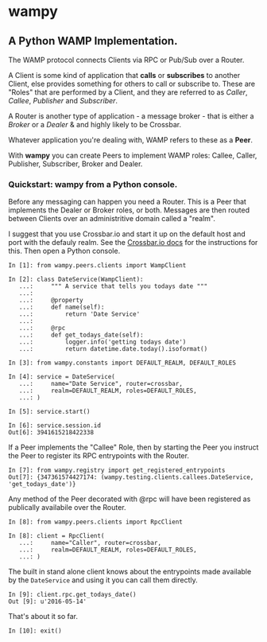 # wampy

## A Python WAMP Implementation.

The WAMP protocol connects Clients via RPC or Pub/Sub over a Router.

A Client is some kind of application that __calls__ or __subscribes__ to another Client, else provides something for others to call or subscribe to. These are "Roles" that are performed by a Client, and they are referred to as *Caller*, *Callee*, *Publisher* and *Subscriber*. 

A Router is another type of application - a message broker - that is either a *Broker* or a *Dealer* & and highly likely to be Crossbar.

Whatever application you're dealing with, WAMP refers to these as a __Peer__.

With __wampy__ you can create Peers to implement WAMP roles: Callee, Caller, Publisher, Subscriber, Broker and Dealer.

### Quickstart: wampy from a Python console.

Before any messaging can happen you need a Router. This is a Peer that implements the Dealer or Broker roles, or both. Messages are then routed between Clients over an administritive domain called a "realm".

I suggest that you use Crossbar.io and start it up on the default host and port with the defauly realm. See the [Crossbar.io docs](http://crossbar.io/docs/Quick-Start/) for the instructions for this. Then open a Python console.

	In [1]: from wampy.peers.clients import WampClient

	In [2]: class DateService(WampClient):
	   ...: 	""" A service that tells you todays date """
	   ...: 	
	   ...: 	@property
	   ...: 	def name(self):
	   ...: 	    return 'Date Service'
	   ...: 	
	   ...: 	@rpc
	   ...: 	def get_todays_date(self):
	   ...: 	    logger.info('getting todays date')
	   ...: 	    return datetime.date.today().isoformat()

	In [3]: from wampy.constants import DEFAULT_REALM, DEFAULT_ROLES

	In [4]: service = DateService(
	   ...:		name="Date Service", router=crossbar,
	   ...: 	realm=DEFAULT_REALM, roles=DEFAULT_ROLES,
	   ...: )

	In [5]: service.start()

	In [6]: service.session.id
	Out[6]: 3941615218422338

If a Peer implements the "Callee" Role, then by starting the Peer you instruct the Peer to register its RPC entrypoints with the Router.

	In [7]: from wampy.registry import get_registered_entrypoints
	Out[7]: {347361574427174: (wampy.testing.clients.callees.DateService, 'get_todays_date')}

Any method of the Peer decorated with @rpc will have been registered as publically availabile over the Router.

	In [8]: from wampy.peers.clients import RpcClient

	In [8]: client = RpcClient(
	   ...: 	name="Caller", router=crossbar,
	   ...: 	realm=DEFAULT_REALM, roles=DEFAULT_ROLES,
	   ...: )

The built in stand alone client knows about the entrypoints made available by the ``DateService`` and using it you can call them directly.

	In [9]: client.rpc.get_todays_date()
	Out [9]: u'2016-05-14'

That's about it so far.

	In [10]: exit()
